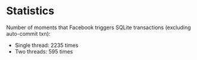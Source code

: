 # Statistics

Number of moments that Facebook triggers SQLite transactions (excluding auto-commit txn):

- Single thread: 2235 times
- Two threads: 595 times